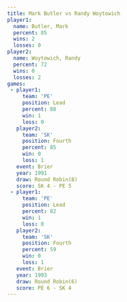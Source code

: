 ```yaml
---
title: Mark Butler vs Randy Woytowich
player1:                
  name: Butler, Mark    
  percent: 85           
  wins: 2               
  losses: 0             
player2:                
  name: Woytowich, Randy
  percent: 72           
  wins: 0               
  losses: 2             
games:
 - player1:        
     team: 'PE'    
     position: Lead
     percent: 88   
     win: 1        
     loss: 0       
   player2:          
     team: 'SK'      
     position: Fourth
     percent: 85     
     win: 0          
     loss: 1         
   event: Brier        
   year: 1991          
   draw: Round Robin(8)
   score: SK 4 - PE 5  
 - player1:        
     team: 'PE'    
     position: Lead
     percent: 82   
     win: 1        
     loss: 0       
   player2:          
     team: 'SK'      
     position: Fourth
     percent: 59     
     win: 0          
     loss: 1         
   event: Brier        
   year: 1993          
   draw: Round Robin(6)
   score: PE 6 - SK 4  
---
```

